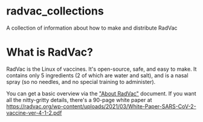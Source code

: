 # radvac_collections
A collection of information about how to make and distribute RadVac

# What is RadVac?
RadVac is the Linux of vaccines.  It's open-source, safe, and easy to make.  It contains only 5 ingredients (2 of which are water and salt), and is a nasal spray (so no needles, and no special training to administer).

You can get a basic overview via the ["About RadVac"](./about_radvac.md) document.  If you want all the nitty-gritty details, there's a 90-page white paper at https://radvac.org/wp-content/uploads/2021/03/White-Paper-SARS-CoV-2-vaccine-ver-4-1-2.pdf

